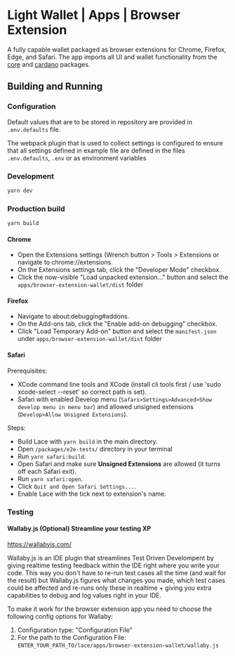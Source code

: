 # Light Wallet | Apps | Browser Extension

A fully capable wallet packaged as browser extensions for Chrome, Firefox, Edge, and Safari. The
app imports all UI and wallet functionality from the [core] and [cardano] packages.

[core]: ../../packages/core
[cardano]: ../../packages/cardano

## Building and Running

### Configuration

Default values that are to be stored in repository are provided in `.env.defaults` file.

The webpack plugin that is used to collect settings is configured
to ensure that all settings defined in example file are defined
in the files `.env.defaults`, `.env` or as environment variables

### Development

```sh
yarn dev
```

### Production build

```sh
yarn build
```

#### Chrome

- Open the Extensions settings (Wrench button > Tools > Extensions or navigate to chrome://extensions.
- On the Extensions settings tab, click the "Developer Mode" checkbox.
- Click the now-visible "Load unpacked extension..." button and select the `apps/browser-extension-wallet/dist` folder

#### Firefox

- Navigate to about:debugging#addons.
- On the Add-ons tab, click the "Enable add-on debugging" checkbox.
- Click "Load Temporary Add-on" button and select the `manifest.json` under `apps/browser-extension-wallet/dist` folder

#### Safari

Prerequisites:

- XCode command line tools and XCode (install cli tools first / use 'sudo xcode-select --reset' so correct path is set).
- Safari with enabled Develop menu (`Safari>Settings>Advanced>Show develop menu in menu bar`) and allowed unsigned
  extensions (`Develop>Allow Unsigned Extensions`).

Steps:

- Build Lace with `yarn build` in the main directory.
- Open `/packages/e2e-tests/` directory in your terminal
- Run `yarn safari:build`.
- Open Safari and make sure **Unsigned Extensions** are allowed (it turns off each Safari exit).
- Run `yarn safari:open`.
- Click `Quit and Open Safari Settings...`.
- Enable Lace with the tick next to extension's name.

### Testing

#### Wallaby.js (Optional) Streamline your testing XP

<https://wallabyjs.com/>

Wallaby.js is an IDE plugin that streamlines Test Driven Develompent by giving realtime testing feedback
within the IDE right where you write your code. This way you don't have to re-run test cases all the time
(and wait for the result) but Wallaby.js figures what changes you made, which test cases could be affected
and re-runs only these in realtime + giving you extra capabilities to debug and log values right in your IDE.

To make it work for the browser extension app you need to choose the following config options for Wallaby:

1. Configuration type: "Configuration File"
2. For the path to the Configuration File: `ENTER_YOUR_PATH_TO/lace/apps/browser-extension-wallet/wallaby.js`
